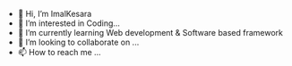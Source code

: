 - 👋 Hi, I’m ImalKesara
- 👀 I’m interested in Coding...
- 🌱 I’m currently learning Web development & Software based framework
- 💞️ I’m looking to collaborate on ...
- 📫 How to reach me ...

<!---
ImalKesara/ImalKesara is a ✨ special ✨ repository because its `README.md` (this file) appears on your GitHub profile.
You can click the Preview link to take a look at your changes.
--->
